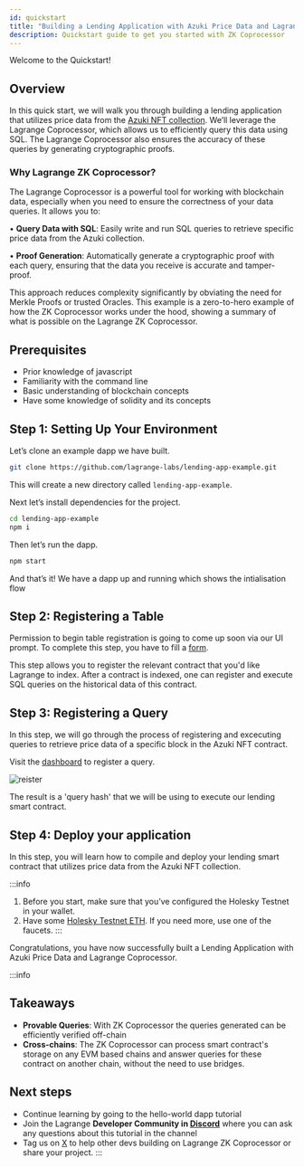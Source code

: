 ```yaml
---
id: quickstart
title: "Building a Lending Application with Azuki Price Data and Lagrange ZK Coprocessor"
description: Quickstart guide to get you started with ZK Coprocessor
---
```


Welcome to the Quickstart!

## Overview

In this quick start, we will walk you through building a lending application that utilizes price data from the [Azuki NFT collection](https://opensea.io/collection/azuki). We’ll leverage the Lagrange Coprocessor, which allows us to efficiently query this data using SQL. The Lagrange Coprocessor also ensures the accuracy of these queries by generating cryptographic proofs.

### Why Lagrange ZK Coprocessor?

The Lagrange Coprocessor is a powerful tool for working with blockchain data, especially when you need to ensure the correctness of your data queries. It allows you to:

•	**Query Data with SQL**: Easily write and run SQL queries to retrieve specific price data from the Azuki collection.

•	**Proof Generation**: Automatically generate a cryptographic proof with each query, ensuring that the data you receive is accurate and tamper-proof.

This approach reduces complexity significantly by obviating the need for Merkle Proofs or trusted Oracles. This example is a zero-to-hero example of how the ZK Coprocessor works under the hood, showing a summary of what is possible on the Lagrange ZK Coprocessor. 

## Prerequisites

- Prior knowledge of javascript
- Familiarity with the command line
- Basic understanding of blockchain concepts
- Have some knowledge of solidity and its concepts

## Step 1: Setting Up Your Environment

Let’s clone an example dapp we have built.

```bash
git clone https://github.com/lagrange-labs/lending-app-example.git
```

This will create a new directory called `lending-app-example`.

Next let’s install dependencies for the project.

```bash
cd lending-app-example
npm i
```
Then let’s run the dapp.

```bash
npm start
```
And that’s it! We have a dapp up and running which shows the intialisation flow

## Step 2: Registering a Table

Permission to begin table registration is going to come up soon via our UI prompt. To complete this step, you have to fill a [form](https://docs.google.com/forms/d/e/1FAIpQLScg11zjGKiHrxlzT8fTUDtQmzpI2OFIHtlrSKVFnvvQV_XnJA/viewform). 

This step allows you to register the relevant contract that you'd like Lagrange to index. After a contract is indexed, one can register and execute SQL queries on the historical data of this contract. 

## Step 3: Registering a Query

In this step, we will go through the process of registering and excecuting queries to retrieve price data of a specific block in the Azuki NFT contract. 

Visit the [dashboard](https://staging-zkmr-dashboard.lagrange.dev/dashboard/) to register a query.

![reister](/img/register-query.png) 

<ThemedImage
  lightSrc="/img/register-query.png"
  darkSrc="/img/register-query.png"
  alt="Register Query"
/>

The result is a 'query hash' that we will be using to execute our lending smart contract. 

## Step 4: Deploy your application

In this step, you will learn how to compile and deploy your lending smart contract that utilizes price data from the Azuki NFT collection. 

:::info
1. Before you start, make sure that you’ve configured the Holesky Testnet in your wallet.
2. Have some [Holesky Testnet ETH](https://cloud.google.com/application/web3/faucet/ethereum/holesky). If you need more, use one of the faucets.
:::


Congratulations, you have now successfully built a Lending Application with Azuki Price Data and Lagrange Coprocessor. 

:::info
## Takeaways

- **Provable Queries**: With ZK Coprocessor the queries generated can be efficiently verified off-chain
- **Cross-chains**: The ZK Coprocessor can process smart contract's storage on any EVM based chains and answer queries for these contract on another chain, without the need to use bridges.

## Next steps

- Continue learning by going to the hello-world dapp tutorial
- Join the Lagrange **Developer Community in [Discord](https://discord.com/invite/lagrange)** where you can ask any questions about this tutorial in the channel
- Tag us on [X](https://x.com/lagrangedev) to help other devs building on Lagrange ZK Coprocessor or share your project.
:::